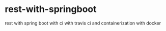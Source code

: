 # rest-with-springboot
rest with spring boot with ci with travis ci and containerization with docker
